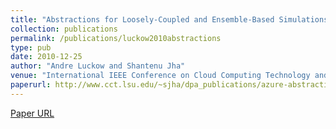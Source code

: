 ```yaml
---
title: "Abstractions for Loosely-Coupled and Ensemble-Based Simulations on Azure"
collection: publications
permalink: /publications/luckow2010abstractions
type: pub
date: 2010-12-25
author: "Andre Luckow and Shantenu Jha"
venue: "International IEEE Conference on Cloud Computing Technology and Science"
paperurl: http://www.cct.lsu.edu/~sjha/dpa_publications/azure-abstractions-cloudcom10.pdf
---
```

[Paper URL](http://www.cct.lsu.edu/~sjha/dpa_publications/azure-abstractions-cloudcom10.pdf)
